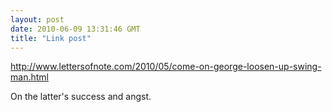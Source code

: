 ```yaml
---
layout: post
date: 2010-06-09 13:31:46 GMT
title: "Link post"
---
```

<http://www.lettersofnote.com/2010/05/come-on-george-loosen-up-swing-man.html>

On the latter's success and angst.